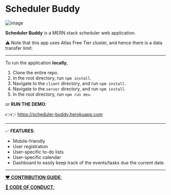 # Scheduler Buddy
![image](https://user-images.githubusercontent.com/58125497/118260878-b1a5db00-b467-11eb-8498-867190902ba1.png)


**Scheduler Buddy** is a MERN stack scheduler web application.

⚠️ Note that this app uses Atlas Free Tier cluster, and hence there is a data transfer limit.

---

To run the application **locally**,

1. Clone the entire repo.
2. In the root directory, run `npm install`.
3. Navigate to the `client` directory, and run `npm install`.
4. Navigate to the `server` directory, and run `npm install`.
5. In the root directory, run `npm run dev`.

or **RUN THE DEMO**:

👉👉  https://scheduler-buddy.herokuapp.com

---
✅ **FEATURES**:
- Mobile-friendly
- User registration
- User-specific to-do lists
- User-specific calendar
- Dashboard to easily keep track of the events/tasks due the current date.

---
[❤️ **CONTRIBUTION GUIDE**:](https://github.com/jhk29/schedulerBuddy/blob/main/docs/CONTRIBUTING.md)

[💙 **CODE OF CONDUCT**:](https://github.com/jhk29/schedulerBuddy/blob/main/docs/CODE_OF_CONDUCT.md)
